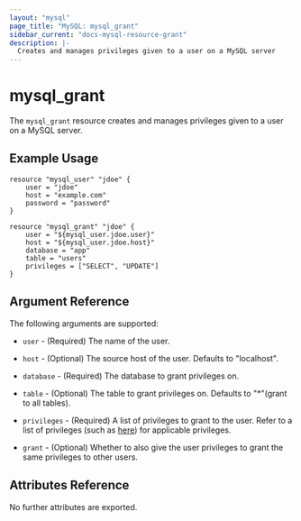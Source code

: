 ```yaml
---
layout: "mysql"
page_title: "MySQL: mysql_grant"
sidebar_current: "docs-mysql-resource-grant"
description: |-
  Creates and manages privileges given to a user on a MySQL server
---
```


# mysql\_grant

The ``mysql_grant`` resource creates and manages privileges given to
a user on a MySQL server.

## Example Usage

```
resource "mysql_user" "jdoe" {
    user = "jdoe"
    host = "example.com"
    password = "password"
}

resource "mysql_grant" "jdoe" {
    user = "${mysql_user.jdoe.user}"
    host = "${mysql_user.jdoe.host}"
    database = "app"
    table = "users"
    privileges = ["SELECT", "UPDATE"]
}
```

## Argument Reference

The following arguments are supported:

* `user` - (Required) The name of the user.

* `host` - (Optional) The source host of the user. Defaults to "localhost".

* `database` - (Required) The database to grant privileges on.

* `table` - (Optional) The table to grant privileges on. Defaults to "*"(grant to all tables).

* `privileges` - (Required) A list of privileges to grant to the user. Refer
  to a list of privileges (such as
  [here](https://dev.mysql.com/doc/refman/5.5/en/grant.html)) for applicable
  privileges.

* `grant` - (Optional) Whether to also give the user privileges to grant
  the same privileges to other users.

## Attributes Reference

No further attributes are exported.
